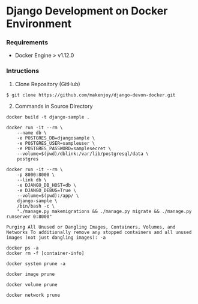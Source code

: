 # Django Development on Docker Environment

### Requirements

- Docker Engine > v1.12.0

### Intructions

1. Clone Repository (GitHub)

```
$ git clone https://github.com/makenjoy/django-devon-docker.git
```

2. Commands in Source Directory

```
docker build -t django-sample .
```

```
docker run -it --rm \
    --name db \
    -e POSTGRES_DB=djangosample \
    -e POSTGRES_USER=sampleuser \
    -e POSTGRES_PASSWORD=samplesecret \
    --volume=$(pwd)/dblink:/var/lib/postgresql/data \
    postgres
```

```
docker run -it --rm \
    -p 8000:8000 \
    --link db \
    -e DJANGO_DB_HOST=db \
    -e DJANGO_DEBUG=True \
    --volume=$(pwd):/app/ \
    django-sample \
    /bin/bash -c \
    "./manage.py makemigrations && ./manage.py migrate && ./manage.py runserver 0:8000"
```

```
Purging All Unused or Dangling Images, Containers, Volumes, and Networks To additionally remove any stopped containers and all unused images (not just dangling images): -a
```
```
docker ps -a
docker rm -f [container-info]
```
`docker system prune -a`

`docker image prune`

`docker volume prune`

`docker network prune`

